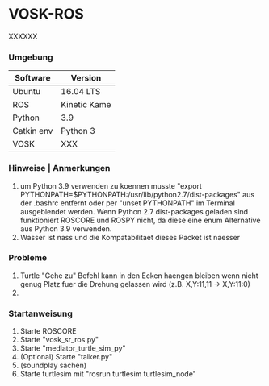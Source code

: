 # VOSK-ROS
XXXXXX
### Umgebung
|Software|Version|
|--|--|
|Ubuntu|16.04 LTS|
|ROS|Kinetic Kame|
|Python|3.9|
|Catkin env|Python 3|
|VOSK|XXX|


### Hinweise | Anmerkungen
1. um Python 3.9 verwenden zu koennen musste "export PYTHONPATH=$PYTHONPATH:/usr/lib/python2.7/dist-packages" aus der .bashrc entfernt  oder per "unset PYTHONPATH" im Terminal ausgeblendet werden. Wenn Python 2.7 dist-packages geladen sind funktioniert ROSCORE und ROSPY nicht, da diese eine enum Alternative aus Python 3.9 verwenden. 
2. Wasser ist nass und die Kompatabilitaet dieses Packet ist naesser

### Probleme
1. Turtle "Gehe zu" Befehl kann in den Ecken haengen bleiben wenn nicht genug Platz fuer die Drehung gelassen wird  (z.B. X,Y:11,11 -> X,Y:11:0)
2.


### Startanweisung
1. Starte ROSCORE
2. Starte "vosk_sr_ros.py"
3. Starte "mediator_turtle_sim_py"
4. (Optional) Starte "talker.py"
5. (soundplay sachen)
6. Starte turtlesim mit "rosrun turtlesim turtlesim_node"


